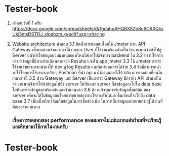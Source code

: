 # Tester-book
1. คำตอบข้อที่ 1 ครับ
https://docs.google.com/spreadsheets/d/1gdahuAHQBX8Zb8u6ORXQksUki3msDSTDJ_xipabzm_g/edit?usp=sharing

3. Website architecture 
คำตอบ
    3.1 ติดตั้งการทดสอบโดยใช้ Jmeter ผ่าน API Gateway เพื่อทดสอบจำลองการใช้งานของ User ที่ใช้งานพร้อมกันเป็นจำนวนมากว่าเข้าไปสู่ Server แล้วทำให้ข้อมูลบวมมากน้อยแค่ไหนได้เอาไปแจ้งทาง backend ได้
    3.2 ทราบได้จากการส่งข้อมูลที่มีบางส่วนผิดพลาดจะมี Results แจ้งใน app jmeter
    3.3 ใช้ Jmeter เพราะใช้งานง่ายสามารถนำมาให้ dev ดู log Results และจัดทำเอกสารได้ง่าย
    3.4 ข้อดีสามารถนำมาใช้โดยการใช้งานจะคล้ายๆ Postman ที่นำ api มาใช้งานและตั้งได้ว่าต้องการทดสอบกี่คนในเวลาเท่านี้
    3.5 ส่วน Gateway และ Server เป็นเพราะ Gateway มีการยิง API เข้ามาเป็นจำนวนมากจึงทำให้ส่งข้อมูลไปยัง server ไม่ทันและ server ก็ส่งข้อมูลลงไปใน data base ไม่ทันเพราะข้อมูลมาพร้อมกันและจำนวนมาก
    3.6 ต้องแก้จากการรับข้อมูลตั้งแต่ต้น ของ server เพื่อจะได้ไม่ข้อมูลล้นโดยการขยายช่องทางให้รองรับได้มากขึ้นก่อนที่จะไปถึง data base
    3.7 เพิ่มเนื้อที่การจัดเก็บข้อมูลในการซื้อช่องเพิ่ม ในการเก็บข้อมูลและขยายตามผู้่ใช้งานที่มีเยอะจำนวนมาก

    ### เรื่องการทดสอบของ performance ของผมอาจไม่แม่นมากแต่พร้อมที่จะเรียนรู้และศึกษามาใช้ภายในงานครับ
# Tester-book
